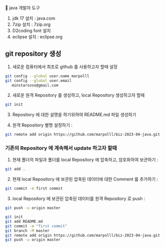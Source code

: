 :horse: java 개발자 도구
1. jdk 17 설치 : java.com
2. 7zip 설치 : 7zip.org
3. D2coding font 설치
4. eclipse 설치 : eclipse.org

## git repository 생성
1. 새로운 컴퓨터에서 최초로 github 를 사용하고자 할때 설정
```bash
git config --global user.name marpolll
git config --global user.email 
   minstarsoso@gmail.com
```

2. 새로운 원격 Repository 를 생성하고, local Repository 생성하고자 할때
```bash
git init
```

3. Repository 에 대한 설명을 하기위하여  README.md 파일 생성하기

4. 원격 Repository 별명 설정하기 : 
```bash
git remote add origin https://github.com/marpolll/biz-2023-04-java.git
```
### 기존의 Repository 에 계속해서 update 하고자 할때

1. 현재 폴더의 파일과 폴더를 local Repository 에 압축하고, 암호화하여 보관하기 : 
```bash
git add .
```

2. 현재 local Repository 에 보관된 압축된 데이터에 대한 Comment 를 추가하기 : 
```bash
git commit -m first commit
```
3. local Repository 에 보관된 압축된 데이터를 원격 Repository 로 push : 
```bash
git push -u origin master
```

```bash
git init
git add README.md
git commit -m "first commit"
git branch -M master
git remote add origin https://github.com/marpolll/biz-2023-04-java.git
git push -u origin master
```